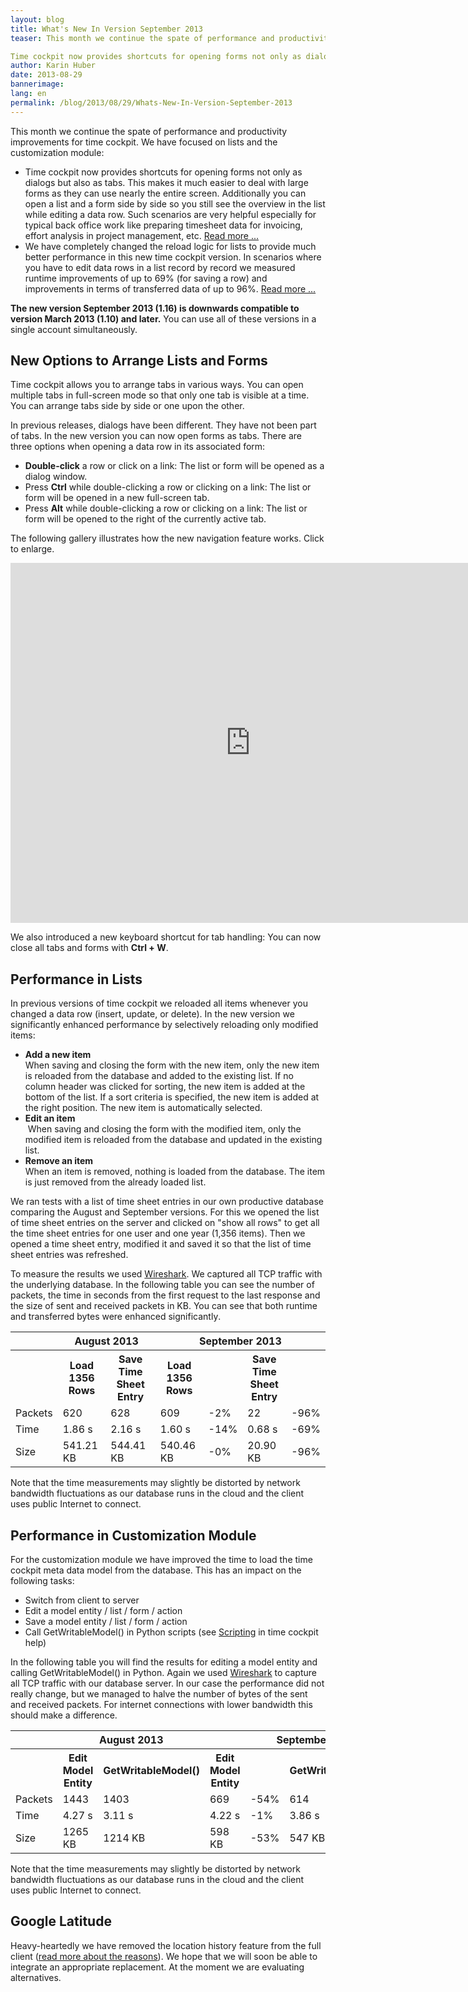 ```yaml
---
layout: blog
title: What's New In Version September 2013
teaser: This month we continue the spate of performance and productivity improvements for time cockpit. We have focused on lists and the customization module. 

Time cockpit now provides shortcuts for opening forms not only as dialogs but also as tabs. This makes it much easier to deal with large forms as they can use nearly the entire screen. Additionally you can open a list and a form side by side so you still see the overview in the list while editing a data row. Such scenarios are very helpful especially for typical back office work like preparing timesheet data for invoicing, effort analysis in project management, etc.
author: Karin Huber
date: 2013-08-29
bannerimage: 
lang: en
permalink: /blog/2013/08/29/Whats-New-In-Version-September-2013
---
```


<p xmlns="http://www.w3.org/1999/xhtml">This month we continue the spate of performance and productivity improvements for time cockpit. We have focused on lists and the customization module:</p><ul xmlns="http://www.w3.org/1999/xhtml">
  <li>Time cockpit now provides shortcuts for opening forms not only as dialogs but also as tabs. This makes it much easier to deal with large forms as they can use nearly the entire screen. Additionally you can open a list and a form side by side so you still see the overview in the list while editing a data row. Such scenarios are very helpful especially for typical back office work like preparing timesheet data for invoicing, effort analysis in project management, etc. <a href="#lists">Read more ...</a></li>
  <li>We have completely changed the reload logic for lists to provide much better performance in this new time cockpit version. In scenarios where you have to edit data rows in a list record by record we measured runtime improvements of up to 69% (for saving a row) and improvements in terms of transferred data of up to 96%. <a href="#perf">Read more ...</a></li>
</ul><p xmlns="http://www.w3.org/1999/xhtml">
  <strong>The new version September 2013 (1.16) is downwards compatible to version March 2013 (1.10) and later.</strong> You can use all of these versions in a single account simultaneously.</p><h2 xmlns="http://www.w3.org/1999/xhtml">
  <a id="lists" name="lists" class="mceItemAnchor"></a>New Options to Arrange Lists and Forms</h2><p xmlns="http://www.w3.org/1999/xhtml">Time cockpit allows you to arrange tabs in various ways. You can open multiple tabs in full-screen mode so that only one tab is visible at a time. You can arrange tabs side by side or one upon the other.</p><p xmlns="http://www.w3.org/1999/xhtml">In previous releases, dialogs have been different. They have not been part of tabs. In the new version you can now open forms as tabs. There are three options when opening a data row in its associated form:</p><ul xmlns="http://www.w3.org/1999/xhtml">
  <li>
    <strong>Double-click</strong> a row or click on a link: The list or form will be opened as a dialog window.</li>
  <li>Press <strong>Ctrl</strong> while double-clicking a row or clicking on a link: The list or form will be opened in a new full-screen tab.</li>
  <li>Press <strong>Alt</strong> while double-clicking a row or clicking on a link: The list or form will be opened to the right of the currently active tab.</li>
</ul><p xmlns="http://www.w3.org/1999/xhtml">The following gallery illustrates how the new navigation feature works. Click to enlarge.</p><div xmlns="http://www.w3.org/1999/xhtml">
  <f:function name="Composite.Media.ImageGallery.Slimbox2" xmlns:f="http://www.composite.net/ns/function/1.0">
    <f:param name="MediaFolder" value="MediaArchive:d282ff01-ec5c-4c41-b58f-36fdf9992715" xmlns:f="http://www.composite.net/ns/function/1.0" />
    <f:param name="ThumbnailMaxWidth" value="175" xmlns:f="http://www.composite.net/ns/function/1.0" />
  </f:function>
</div><iframe width="768" height="576" src="http://www.youtube.com/embed/JHGCDxm-Be0?rel=0" frameborder="0" allowfullscreen="true" xmlns="http://www.w3.org/1999/xhtml"></iframe><p xmlns="http://www.w3.org/1999/xhtml">We also introduced a new keyboard shortcut for tab handling: You can now close all tabs and forms with <strong>Ctrl + W</strong>.</p><h2 xmlns="http://www.w3.org/1999/xhtml">
  <a id="perf" name="perf" class="mceItemAnchor"></a>Performance in Lists</h2><p xmlns="http://www.w3.org/1999/xhtml">In previous versions of time cockpit we reloaded all items whenever you changed a data row (insert, update, or delete). In the new version we significantly enhanced performance by selectively reloading only modified items:</p><ul xmlns="http://www.w3.org/1999/xhtml">
  <li>
    <strong>Add a new item</strong>
    <br />
 When saving and closing the form with the new item, only the new item is reloaded from the database and added to the existing list. If no column header was clicked for sorting, the new item is added at the bottom of the list. If a sort criteria is specified, the new item is added at the right position. The new item is automatically selected.</li>
  <li>
    <strong>Edit an item</strong>
    <br />
  When saving and closing the form with the modified item, only the modified item is reloaded from the database and updated in the existing list.</li>
  <li>
    <strong>Remove an item
<br /></strong> When an item is removed, nothing is loaded from the database. The item is just removed from the already loaded list.</li>
</ul><p xmlns="http://www.w3.org/1999/xhtml">We ran tests with a list of time sheet entries in our own productive database comparing the August and September versions. For this we opened the list of time sheet entries on the server and clicked on "show all rows" to get all the time sheet entries for one user and one year (1,356 items). Then we opened a time sheet entry, modified it and saved it so that the list of time sheet entries was refreshed.</p><p xmlns="http://www.w3.org/1999/xhtml">To measure the results we used <a href="http://www.wireshark.org/" title="Wireshark" target="_blank">Wireshark</a>. We captured all TCP traffic with the underlying database. In the following table you can see the number of packets, the time in seconds from the first request to the last response and the size of sent and received packets in KB. You can see that both runtime and transferred bytes were enhanced <span lang="EN-US">significantly</span>.</p><table class="infoTable" xmlns="http://www.w3.org/1999/xhtml">
  <tbody>
    <tr>
      <th>
        <br />
      </th>
      <th colspan="2">August 2013</th>
      <th colspan="4">September 2013</th>
    </tr>
    <tr>
      <th>
        <br />
      </th>
      <th>Load 1356 Rows</th>
      <th>Save Time Sheet Entry</th>
      <th>Load 1356 Rows</th>
      <th>
        <br />
      </th>
      <th>Save Time Sheet Entry</th>
      <th>
        <br />
      </th>
    </tr>
    <tr class="valueRow">
      <td class="colHeader">Packets</td>
      <td>620</td>
      <td class="colGroupEnd">628</td>
      <td>609</td>
      <td>-2%</td>
      <td>22</td>
      <td>-96%</td>
    </tr>
    <tr class="valueRow">
      <td class="colHeader">Time</td>
      <td>1.86 s</td>
      <td class="colGroupEnd">2.16 s</td>
      <td>1.60 s</td>
      <td>-14%</td>
      <td>0.68 s</td>
      <td>-69%</td>
    </tr>
    <tr class="valueRow">
      <td class="colHeader">Size</td>
      <td>541.21 KB</td>
      <td class="colGroupEnd">544.41 KB</td>
      <td>540.46 KB</td>
      <td>-0%</td>
      <td>20.90 KB</td>
      <td>-96%</td>
    </tr>
  </tbody>
</table><p xmlns="http://www.w3.org/1999/xhtml">Note that the time measurements may slightly be distorted by network bandwidth fluctuations as our database runs in the cloud and the client uses public Internet to connect.</p><h2 xmlns="http://www.w3.org/1999/xhtml">Performance in Customization Module</h2><p xmlns="http://www.w3.org/1999/xhtml">For the customization module we have improved the time to load the time cockpit meta data model from the database. This has an impact on the following tasks:</p><ul xmlns="http://www.w3.org/1999/xhtml">
  <li>Switch from client to server</li>
  <li>Edit a model entity / list / form / action</li>
  <li>Save a model entity / list / form / action</li>
  <li>Call GetWritableModel() in Python scripts (see <a href="http://help.timecockpit.com/?topic=html/c20d94e9-97dc-48a8-9171-fd3bb70dad86.htm" title="Scripting in time cockpit" target="_blank">Scripting</a> in time cockpit help)</li>
</ul><p xmlns="http://www.w3.org/1999/xhtml">In the following table you will find the results for editing a model entity and calling GetWritableModel() in Python. Again we used <a href="http://www.wireshark.org/" title="Wireshark" target="_blank">Wireshark</a> to capture all TCP traffic with our database server. In our case the performance did not really change, but we managed to halve the number of bytes of the sent and received packets. For internet connections with lower bandwidth this should make a difference.</p><table class="infoTable" xmlns="http://www.w3.org/1999/xhtml">
  <tbody>
    <tr>
      <th>
        <br />
      </th>
      <th colspan="2">August 2013</th>
      <th colspan="4">September 2013</th>
    </tr>
    <tr>
      <th>
        <br />
      </th>
      <th>Edit Model Entity</th>
      <th>GetWritableModel()</th>
      <th>Edit Model Entity</th>
      <th>
        <br />
      </th>
      <th>GetWritableModel()</th>
      <th>
        <br />
      </th>
    </tr>
    <tr class="valueRow">
      <td class="colHeader">Packets</td>
      <td>1443</td>
      <td class="colGroupEnd">1403</td>
      <td>669</td>
      <td>-54%</td>
      <td>614</td>
      <td>-56%</td>
    </tr>
    <tr class="valueRow">
      <td class="colHeader">Time</td>
      <td>4.27 s</td>
      <td class="colGroupEnd">3.11 s</td>
      <td>4.22 s</td>
      <td>-1%</td>
      <td>3.86 s</td>
      <td>+24%</td>
    </tr>
    <tr class="valueRow">
      <td class="colHeader">Size</td>
      <td>1265 KB</td>
      <td class="colGroupEnd">1214 KB</td>
      <td>598 KB</td>
      <td>-53%</td>
      <td>547 KB</td>
      <td>-55%</td>
    </tr>
  </tbody>
</table><p xmlns="http://www.w3.org/1999/xhtml">Note that the time measurements may slightly be distorted by network bandwidth fluctuations as our database runs in the cloud and the client uses public Internet to connect.<br /></p><h2 xmlns="http://www.w3.org/1999/xhtml">Google Latitude</h2><p xmlns="http://www.w3.org/1999/xhtml">Heavy-heartedly we have removed the location history feature from the full client (<a href="http://www.timecockpit.com/blog/2013/07/18/Google-Latitude-will-be-Retiring-on-August-9th" target="_blank">read more about the reasons</a>). We hope that we will soon be able to integrate an appropriate replacement. At the moment we are evaluating alternatives.</p>